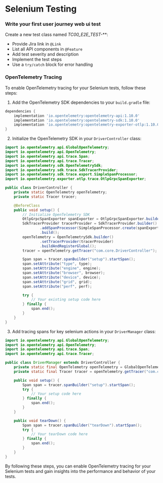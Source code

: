 # Selenium Testing

### Write your first user journey web ui test

Create a new test class named **TC00*_E2E_TEST-***:
- Provide Jira link in `@Link`
- List all API components in `@Feature`
- Add test severity and description
- Implement the test steps
- Use a `try/catch` block for error handling

### OpenTelemetry Tracing

To enable OpenTelemetry tracing for your Selenium tests, follow these steps:

1. Add the OpenTelemetry SDK dependencies to your `build.gradle` file:

```groovy
dependencies {
    implementation 'io.opentelemetry:opentelemetry-api:1.10.0'
    implementation 'io.opentelemetry:opentelemetry-sdk:1.10.0'
    implementation 'io.opentelemetry:opentelemetry-exporter-otlp:1.10.0'
}
```

2. Initialize the OpenTelemetry SDK in your `DriverController` class:

```java
import io.opentelemetry.api.GlobalOpenTelemetry;
import io.opentelemetry.api.OpenTelemetry;
import io.opentelemetry.api.trace.Span;
import io.opentelemetry.api.trace.Tracer;
import io.opentelemetry.sdk.OpenTelemetrySdk;
import io.opentelemetry.sdk.trace.SdkTracerProvider;
import io.opentelemetry.sdk.trace.export.SimpleSpanProcessor;
import io.opentelemetry.exporter.otlp.trace.OtlpGrpcSpanExporter;

public class DriverController {
    private static OpenTelemetry openTelemetry;
    private static Tracer tracer;

    @BeforeClass
    public void setup() {
        // Initialize OpenTelemetry SDK
        OtlpGrpcSpanExporter spanExporter = OtlpGrpcSpanExporter.builder().build();
        SdkTracerProvider tracerProvider = SdkTracerProvider.builder()
                .addSpanProcessor(SimpleSpanProcessor.create(spanExporter))
                .build();
        openTelemetry = OpenTelemetrySdk.builder()
                .setTracerProvider(tracerProvider)
                .buildAndRegisterGlobal();
        tracer = openTelemetry.getTracer("com.core.DriverController");

        Span span = tracer.spanBuilder("setup").startSpan();
        span.setAttribute("type", type);
        span.setAttribute("engine", engine);
        span.setAttribute("browser", browser);
        span.setAttribute("device", device);
        span.setAttribute("grid", grid);
        span.setAttribute("perf", perf);

        try {
            // Your existing setup code here
        } finally {
            span.end();
        }
    }
}
```

3. Add tracing spans for key selenium actions in your `DriverManager` class:

```java
import io.opentelemetry.api.GlobalOpenTelemetry;
import io.opentelemetry.api.OpenTelemetry;
import io.opentelemetry.api.trace.Span;
import io.opentelemetry.api.trace.Tracer;

public class DriverManager extends DriverController {
    private static final OpenTelemetry openTelemetry = GlobalOpenTelemetry.get();
    private static final Tracer tracer = openTelemetry.getTracer("com.core.DriverManager");

    public void setup() {
        Span span = tracer.spanBuilder("setup").startSpan();
        try {
            // Your setup code here
        } finally {
            span.end();
        }
    }

    public void tearDown() {
        Span span = tracer.spanBuilder("tearDown").startSpan();
        try {
            // Your tearDown code here
        } finally {
            span.end();
        }
    }
}
```

By following these steps, you can enable OpenTelemetry tracing for your Selenium tests and gain insights into the performance and behavior of your tests.
